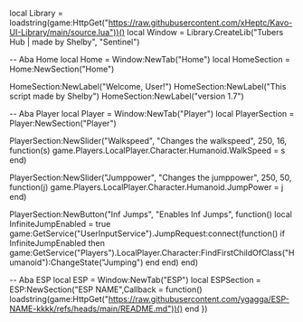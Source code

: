 local Library = loadstring(game:HttpGet("https://raw.githubusercontent.com/xHeptc/Kavo-UI-Library/main/source.lua"))()
local Window = Library.CreateLib("Tubers Hub | made by Shelby", "Sentinel")

-- Aba Home
local Home = Window:NewTab("Home")
local HomeSection = Home:NewSection("Home")

HomeSection:NewLabel("Welcome, User!")
HomeSection:NewLabel("This script made by Shelby")
HomeSection:NewLabel("version 1.7")

-- Aba Player
local Player = Window:NewTab("Player")
local PlayerSection = Player:NewSection("Player")

PlayerSection:NewSlider("Walkspeed", "Changes the walkspeed", 250, 16, function(s)
    game.Players.LocalPlayer.Character.Humanoid.WalkSpeed = s
end)

PlayerSection:NewSlider("Jumppower", "Changes the jumppower", 250, 50, function(j)
    game.Players.LocalPlayer.Character.Humanoid.JumpPower = j
end)

PlayerSection:NewButton("Inf Jumps", "Enables Inf Jumps", function()
    local InfiniteJumpEnabled = true
    game:GetService("UserInputService").JumpRequest:connect(function()
        if InfiniteJumpEnabled then
            game:GetService("Players").LocalPlayer.Character:FindFirstChildOfClass("Humanoid"):ChangeState("Jumping")
        end
    end)
end)

-- Aba ESP
local ESP = Window:NewTab("ESP")
local ESPSection = ESP:NewSection("ESP NAME",Callback = function() loadstring(game:HttpGet("https://raw.githubusercontent.com/ygagga/ESP-NAME-kkkk/refs/heads/main/README.md"))() end })
